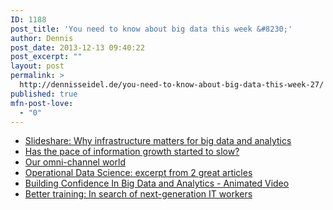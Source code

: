 ```yaml
---
ID: 1188
post_title: 'You need to know about big data this week &#8230;'
author: Dennis
post_date: 2013-12-13 09:40:22
post_excerpt: ""
layout: post
permalink: >
  http://dennisseidel.de/you-need-to-know-about-big-data-this-week-27/
published: true
mfn-post-love:
  - "0"
---
```

<ul class="scrd_digest">
<li><a href="http://feedproxy.google.com/~r/ibm-big-data-hub/~3/xfuwtyWJ3OY/slideshare-why-infrastructure-matters-big-data-and-analytics" rel="external">Slideshare: Why infrastructure matters for big data and analytics</a>
</li>
<li><a href="http://www.datasciencecentral.com/xn/detail/6448529:BlogPost:125499" rel="external">Has the pace of information growth started to slow?</a>
</li>
<li><a href="http://feedproxy.google.com/~r/ibm-big-data-hub/~3/fPCm5sviz6s/our-omni-channel-world" rel="external">Our omni-channel world</a>
</li>
<li><a href="http://www.datasciencecentral.com/xn/detail/6448529:BlogPost:125170" rel="external">Operational Data Science: excerpt from 2 great articles</a>
</li>
<li><a href="http://feedproxy.google.com/~r/ibm-big-data-hub/~3/wCKaEGxXna0/building-confidence-big-data-and-analytics-animated-video" rel="external">Building Confidence In Big Data and Analytics - Animated Video</a>
</li>
<li><a href="http://www.techrepublic.com/blog/big-data-analytics/better-training-in-search-of-next-generation-it-workers/#ftag=RSS56d97e7" rel="external">Better training: In search of next-generation IT workers</a>
</li>
</ul>